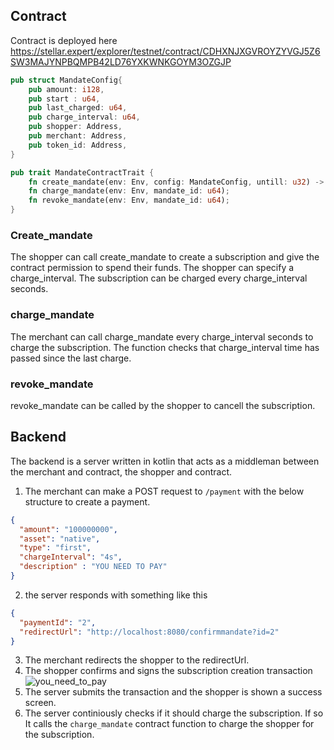 ## Contract
Contract is deployed here https://stellar.expert/explorer/testnet/contract/CDHXNJXGVROYZYVGJ5Z6SW3MAJYNPBQMPB42LD76YXKWNKGOYM3OZGJP
```rust
pub struct MandateConfig{
    pub amount: i128,
    pub start : u64,
    pub last_charged: u64,
    pub charge_interval: u64,
    pub shopper: Address,
    pub merchant: Address,
    pub token_id: Address,
}

pub trait MandateContractTrait {
    fn create_mandate(env: Env, config: MandateConfig, untill: u32) -> u64;
    fn charge_mandate(env: Env, mandate_id: u64);
    fn revoke_mandate(env: Env, mandate_id: u64);
}
```
### Create_mandate
The shopper can call create_mandate to create a subscription and give the contract permission to spend their funds. The shopper can specify a charge_interval. The subscription can be charged every charge_interval seconds.

### charge_mandate
The merchant can call charge_mandate every charge_interval seconds to charge the subscription. The function checks that charge_interval time has passed since the last charge.

### revoke_mandate
revoke_mandate can be called by the shopper to cancell the subscription.

## Backend
The backend is a server written in kotlin that acts as a middleman between the merchant and contract, the shopper and contract.
1. The merchant can make a POST request to `/payment` with the below structure to create a payment.
```json
{
  "amount": "100000000",
  "asset": "native",
  "type": "first",
  "chargeInterval": "4s",
  "description" : "YOU NEED TO PAY"
}
```
2. the server responds with something like this
```json
{
  "paymentId": "2",
  "redirectUrl": "http://localhost:8080/confirmmandate?id=2"
}
```
3. The merchant redirects the shopper to the redirectUrl.
4. The shopper confirms and signs the subscription creation transaction ![you_need_to_pay](https://github.com/rahimklaber/recurring_hackathon/assets/21971137/5634fe86-2698-41dc-a50c-c20e5af00a23)
5. The server submits the transaction and the shopper is shown a success screen.
6. The server continiously checks if it should charge the subscription. If so It calls the `charge_mandate` contract function to charge the shopper for the subscription.

